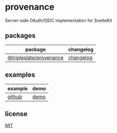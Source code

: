 # provenance

Server-side OAuth/OIDC implementation for SvelteKit

## packages

| package                                        | changelog                                     |
| ---------------------------------------------- | --------------------------------------------- |
| [@tripleslate/provenance](packages/provenance) | [changelog](packages/provenance/CHANGELOG.md) |

## examples

| example           | demo                                      |
| ----------------- | ----------------------------------------- |
| [github](example) | [demo](https://provenance-phi.vercel.app) |

## license

[MIT](https://github.com/TripleslateSoftware/provenance/blob/master/LICENSE)
